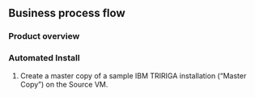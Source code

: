 ## Business process flow

### Product overview



### Automated Install

 1. Create a master copy of a sample IBM TRIRIGA installation
(“Master Copy”) on the Source VM.


<!--stackedit_data:
eyJoaXN0b3J5IjpbLTgyNDg2ODA0NywxMjkzMTk4NDUyXX0=
-->